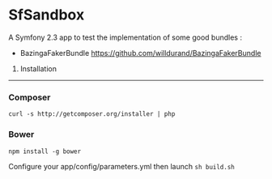 SfSandbox
========================

A Symfony 2.3 app to test the implementation of some good bundles :

* BazingaFakerBundle https://github.com/willdurand/BazingaFakerBundle

1) Installation
----------------------------------

### Composer


    curl -s http://getcomposer.org/installer | php

### Bower

    npm install -g bower

Configure your app/config/parameters.yml then launch `sh build.sh`
